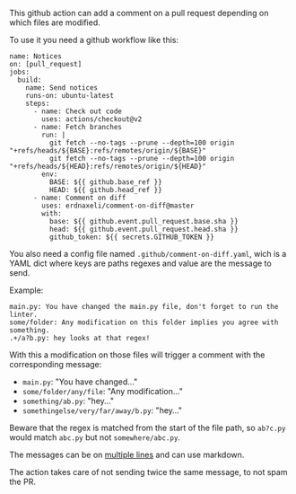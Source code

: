 This github action can add a comment on a pull request depending on which files are modified.

To use it you need a github workflow like this:
```
name: Notices
on: [pull_request]
jobs:
  build:
    name: Send notices
    runs-on: ubuntu-latest
    steps:
      - name: Check out code
        uses: actions/checkout@v2
      - name: Fetch branches
        run: |
          git fetch --no-tags --prune --depth=100 origin "+refs/heads/${BASE}:refs/remotes/origin/${BASE}"
          git fetch --no-tags --prune --depth=100 origin "+refs/heads/${HEAD}:refs/remotes/origin/${HEAD}"
        env:
          BASE: ${{ github.base_ref }}
          HEAD: ${{ github.head_ref }}
      - name: Comment on diff
        uses: erdnaxeli/comment-on-diff@master
        with:
          base: ${{ github.event.pull_request.base.sha }}
          head: ${{ github.event.pull_request.head.sha }}
          github_token: ${{ secrets.GITHUB_TOKEN }}
```

You also need a config file named `.github/comment-on-diff.yaml`, wich is a YAML dict where keys are paths regexes and value are the message to send.

Example:
```
main.py: You have changed the main.py file, don't forget to run the linter.
some/folder: Any modification on this folder implies you agree with something.
.+/a?b.py: hey looks at that regex!
```

With this a modification on those files will trigger a comment with the corresponding message:
* `main.py`: "You have changed…"
* `some/folder/any/file`: "Any modification…"
* `something/ab.py`: "hey…"
* `somethingelse/very/far/away/b.py`: "hey…"

Beware that the regex is matched from the start of the file path, so `ab?c.py` would match `abc.py` but not `somewhere/abc.py`.

The messages can be on [multiple lines](https://adminswerk.de/multi-line-string-yaml-ansible-I/) and can use markdown.

The action takes care of not sending twice the same message, to not spam the PR.
